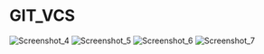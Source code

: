 # GIT_VCS
![Screenshot_4](https://user-images.githubusercontent.com/108293938/211028892-a656667b-758b-4deb-865e-eeda373f5507.png)
![Screenshot_5](https://user-images.githubusercontent.com/108293938/212102608-af4574a6-5fc7-4f5a-9b7f-8010cc84de2e.png)
![Screenshot_6](https://user-images.githubusercontent.com/108293938/212102614-2c822a76-cbbe-4843-9901-f18735119766.png)
![Screenshot_7](https://user-images.githubusercontent.com/108293938/212102625-53c6b187-209f-4bd2-9fc6-3016d2de75ef.png)
